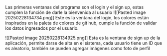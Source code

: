 Las primeras ventanas del programa son el login y el sign up, estas cumplen la función de darle la bienvenida al usuario
![[Pasted image 20250228134734.png]]
Este es la ventana del login, los colores están inspirados en la paleta de colores de git hub, cumple la función de validar los datos ingresados por el usuario.

![[Pasted image 20250228134925.png]]
Esta es la ventana de sign up de la aplicación, permite darse de alta en el sistema, cada usuario tiene un ID que es aleatorio, también se pueden agregar imágenes como foto de perfil
